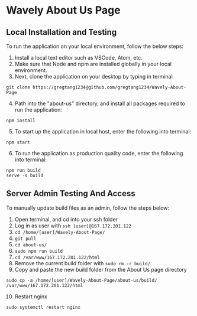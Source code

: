 # Wavely About Us Page

## Local Installation and Testing

To run the application on your local environment, follow the below steps:

1. Install a local text editor such as VSCode, Atom, etc.
2. Make sure that Node and npm are installed globally in your local environment.
3. Next, clone the application on your desktop by typing in terminal

```
git clone https://gregtang1234@github.com/gregtang1234/Wavely-About-Page
```

4. Path into the "about-us" directory, and install all packages required to run the application:

```
npm install
```

5. To start up the application in local host, enter the following into terminal:

```
npm start
```

6. To run the application as production quality code, enter the following into terminal:

```
npm run build
serve -s build
```

## Server Admin Testing And Access

To manually update build files as an admin, follow the steps below:

1. Open terminal, and cd into your ssh folder
2. Log in as user with ```ssh [user]@167.172.201.122```
3. ```cd /home/[user]/Wavely-About-Page/```
4. ```git pull```
5. ```cd about-us/```
6. ```sudo npm run build```
7. ```cd /var/www/167.172.201.122/html```
8. Remove the current build folder with ```sudo rm -r build/```
9. Copy and paste the new build folder from the About Us page directory
```
sudo cp -a /home/[user]/Wavely-About-Page/about-us/build/ /var/www/167.172.201.122/html
```
10. Restart nginx
```
sudo systemctl restart nginx
```
